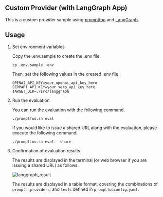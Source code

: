 Custom Provider (with LangGraph App)
---

This is a custom provider sample using [promptfoo](https://www.promptfoo.dev/) and [LangGraph](https://python.langchain.com/docs/langgraph).

## Usage

1. Set environment variables

    Copy the .env.sample to create the .env file.

    ```shell
    cp .env.sample .env
    ```

    Then, set the following values in the created .env file.

    ```
    OPENAI_API_KEY=your_openai_api_key_here
    SERPAPI_API_KEY=your_serp_api_key_here
    TARGET_DIR=./src/langgraph
    ```

2. Run the evaluation

    You can run the evaluation with the following command.

    ```shell
    ./promptfoo.sh eval
    ```

    If you would like to issue a shared URL along with the evaluation, please execute the following command.

    ```shell
    ./promptfoo.sh eval --share
    ```

3. Confirmation of evaluation results

    The results are displayed in the terminal (or web browser if you are issuing a shared URL) as follows.

    ![langgraph_result](https://github.com/hyorimitsu/sample-promptfoo/blob/main/src/simple/langgraph_result.png)

    The results are displayed in a table format, covering the combinations of `prompts`, `providers`, and `tests` defined in `promptfooconfig.yaml`.
